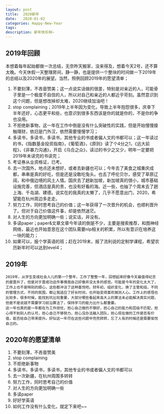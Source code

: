 ```yaml
---
layout: post
title:  2020新年
date:   2020-01-02
categories: Happy-New-Year
tags: 
description: 新年快乐呀~
---
```

  
## 2019年回顾
  本想着每年起始都做一次总结，无奈昨天搬家，没来得及，想着今天2号，还不算太晚。今天休假一天整理房间，静一静，也是提供一个整块的时间做一下2019年的总结以及2020年的展望。当然，照例回顾2019年的愿望清单；
1. 不要刻薄，不吝啬赞美；这一点说实话做的很差，特别是对亲近的人，可能骨子里是一个极度不自信的人，所以对自己和亲近的人都近乎苛刻。虽然意识到这个问题，但是想改掉却太难，2020继续加油吧！
2. stop complaining；2019年上半年因为变化，导致上半年抱怨很多，庆幸下半年还好，心态更平和些，也意识到很多东西该是你的就是你的，不是你的争也没用。
3. 不拒绝新事物，这一年在工作中倒是没有什么突破性的实践，但是开始慢慢接触理财，依旧是门外汉，依然需要慢慢学习；
4. 多读书，多读书，多读书，其他专业的书或者偏人文的书都可以；这一年读过的书，《指数基金投资指南》，《葡萄酒》，《原则》读了个4分之1，《远大前程》，《非暴力沟通》，开启《乌合之众》，读过的书少之又少，明年一定要把2019年未读完的书读完；
5. 考证券从业资格证，已考。
6. 去一次国外，地点还未想好，或者去新疆也可以；今年去了美食之城重庆成都，串串是真的好吃，但是还是没敢吃兔头。也去了呼伦贝尔，感受了草原辽阔，和中俄边境的风土人情。国庆去了趟新加坡，新加坡真的很小，城市基础设施完善，但酒店是真的贵，也没有好看的海。近一些，也抽了个周末去了趟上海、千岛湖、建德。说实在的我真的太懒了，几乎不愿意出门，2020，希望能在杭州周边多走走。
7. 努力工作，同时思考自己的价值；这一年获得了一次晋升的机会，也顺利晋升了。但对于自己价值这件事，却是依然迷茫。
8. 对人生的方向更加明确一些；说实话，并没有。
9. 多读paper；paper&文章文章今年读的倒是不少，主要是搜索推荐，和图神经网络，最近也开始意思在这个团队需要nlp相关的积累，所以有意识在培养这一块的能力；
10. 如果可以，报个学英语的班；赶在2019末，报了流利说的定制学课程，希望农历新年时可以达到level4；

## 2019年 
    2019年，从学生变成社会人儿的第一个整年，工作了整整一年，回想起来好像今天最值得纪念的是晋升了，但是对于晋成功这件事情我自己好像并没太多的感觉。可能是今年的变化太大了，工作上也不是特别的顺心，这些都冲淡了这种喜悦吧。财年初，组织变化，换了主管和组，不同的管理方式，不同的氛围，都让我适应了好长时间，也开始变得喜欢揣测人心。工作上的感悟也比较多，很多时候，能找到坑比较重要，大部分哪些看起来高大上的算法未必能解决真实问题，但是不是说就不需要学习前沿算法了，保持学习的能力比什么都重要。
    这一年也真的是一年都在为工作烦忧，担心自己做的不够好，担心自己的能力和层级不匹配，担心得不到别人的认可，担心自己不够努力，担心没办法融入团队，担心现在做的工作是否有价值，能否给自己带来提升。好似这一年尽在这些问题中兜兜转转，忘了人有的时候还是需要愉悦自己的。

## 2020年的愿望清单
1. 不要刻薄，不吝啬赞美
2. stop complaining
3. 不拒绝新事物
4. 多读书，多读书，多读书，其他专业的书或者偏人文的书都可以
5. 去一次新疆，在杭州周围多转转
6. 努力工作，同时思考自己的价值
7. 对人生的方向更加明确一些
8. 多读paper
9. 好好学英语
10. 如何工作没有什么变化，就定下来吧~~


